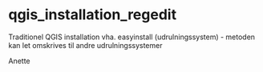 # qgis_installation_regedit
Traditionel QGIS installation vha. easyinstall (udrulningssystem) - metoden kan let omskrives til andre udrulningssystemer

Anette
